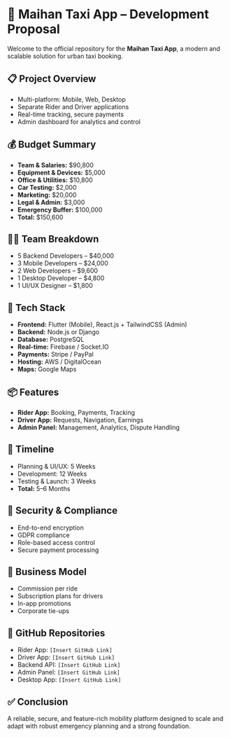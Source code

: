 # 🚕 Maihan Taxi App – Development Proposal

Welcome to the official repository for the **Maihan Taxi App**, a modern and scalable solution for urban taxi booking.

## 📋 Project Overview
- Multi-platform: Mobile, Web, Desktop
- Separate Rider and Driver applications
- Real-time tracking, secure payments
- Admin dashboard for analytics and control

## 💰 Budget Summary
- **Team & Salaries:** $90,800
- **Equipment & Devices:** $5,000
- **Office & Utilities:** $10,800
- **Car Testing:** $2,000
- **Marketing:** $20,000
- **Legal & Admin:** $3,000
- **Emergency Buffer:** $100,000
- **Total:** $150,600

## 👨‍💻 Team Breakdown
- 5 Backend Developers – $40,000
- 3 Mobile Developers – $24,000
- 2 Web Developers – $9,600
- 1 Desktop Developer – $4,800
- 1 UI/UX Designer – $1,800

## 🧰 Tech Stack
- **Frontend:** Flutter (Mobile), React.js + TailwindCSS (Admin)
- **Backend:** Node.js or Django
- **Database:** PostgreSQL
- **Real-time:** Firebase / Socket.IO
- **Payments:** Stripe / PayPal
- **Hosting:** AWS / DigitalOcean
- **Maps:** Google Maps

## 📦 Features
- **Rider App:** Booking, Payments, Tracking
- **Driver App:** Requests, Navigation, Earnings
- **Admin Panel:** Management, Analytics, Dispute Handling

## 📅 Timeline
- Planning & UI/UX: 5 Weeks
- Development: 12 Weeks
- Testing & Launch: 3 Weeks
- **Total:** 5–6 Months

## 🔐 Security & Compliance
- End-to-end encryption
- GDPR compliance
- Role-based access control
- Secure payment processing

## 💼 Business Model
- Commission per ride
- Subscription plans for drivers
- In-app promotions
- Corporate tie-ups

## 📎 GitHub Repositories
- Rider App: `[Insert GitHub Link]`
- Driver App: `[Insert GitHub Link]`
- Backend API: `[Insert GitHub Link]`
- Admin Panel: `[Insert GitHub Link]`
- Desktop App: `[Insert GitHub Link]`

## ✅ Conclusion
A reliable, secure, and feature-rich mobility platform designed to scale and adapt with robust emergency planning and a strong foundation.
